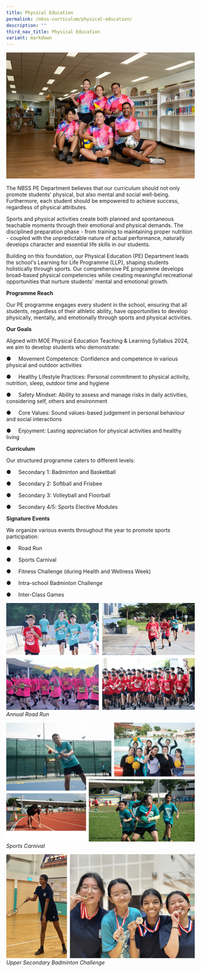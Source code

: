 ```yaml
---
title: Physical Education
permalink: /nbss-curriculum/physical-education/
description: ""
third_nav_title: Physical Education
variant: markdown
---
```

![](/images/Copy_of_Physical_Education.jpg)
<p>The NBSS PE Department believes that our curriculum should not only promote students' physical, but also mental and social well-being. Furthermore, each student should be empowered to achieve success, regardless of physical attributes.&nbsp;</p>

Sports and physical activities create both planned and spontaneous teachable moments through their emotional and physical demands. The disciplined preparation phase - from training to maintaining proper nutrition - coupled with the unpredictable nature of actual performance, naturally develops character and essential life skills in our students.

Building on this foundation, our Physical Education (PE) Department leads the school's Learning for Life Programme (LLP), shaping students holistically through sports. Our comprehensive PE programme develops broad-based physical competencies while creating meaningful recreational opportunities that nurture students' mental and emotional growth.

**Programme Reach**

Our PE programme engages every student in the school, ensuring that all students, regardless of their athletic ability, have opportunities to develop physically, mentally, and emotionally through sports and physical activities.

**Our Goals**

Aligned with MOE Physical Education Teaching &amp; Learning Syllabus 2024, we aim to develop students who demonstrate:

●&nbsp;&nbsp;&nbsp;&nbsp; Movement Competence: Confidence and competence in various physical and outdoor activities

●&nbsp;&nbsp;&nbsp;&nbsp; Healthy Lifestyle Practices: Personal commitment to physical activity, nutrition, sleep, outdoor time and hygiene

●&nbsp;&nbsp;&nbsp;&nbsp; Safety Mindset: Ability to assess and manage risks in daily activities, considering self, others and environment

●&nbsp;&nbsp;&nbsp;&nbsp; Core Values: Sound values-based judgement in personal behaviour and social interactions

●&nbsp;&nbsp;&nbsp;&nbsp; Enjoyment: Lasting appreciation for physical activities and healthy living

**Curriculum**

Our structured programme caters to different levels:

●&nbsp;&nbsp;&nbsp;&nbsp; Secondary 1: Badminton and Basketball

●&nbsp;&nbsp;&nbsp;&nbsp; Secondary 2: Softball and Frisbee

●&nbsp;&nbsp;&nbsp;&nbsp; Secondary 3: Volleyball and Floorball

●&nbsp;&nbsp;&nbsp;&nbsp; Secondary 4/5: Sports Elective Modules

**Signature Events**

We organize various events throughout the year to promote sports participation:

●&nbsp;&nbsp;&nbsp;&nbsp; Road Run

●&nbsp;&nbsp;&nbsp;&nbsp; Sports Carnival

●&nbsp;&nbsp;&nbsp;&nbsp; Fitness Challenge (during Health and Wellness Week)

●&nbsp;&nbsp;&nbsp;&nbsp; Intra-school Badminton Challenge

●&nbsp;&nbsp;&nbsp;&nbsp; Inter-Class Games

![](/images/Picture16__1_.png) *Annual Road Run*

![](/images/Picture17__1_.png) *Sports Carnival*

![](/images/Picture18__1_.png) *Upper Secondary Badminton Challenge*
